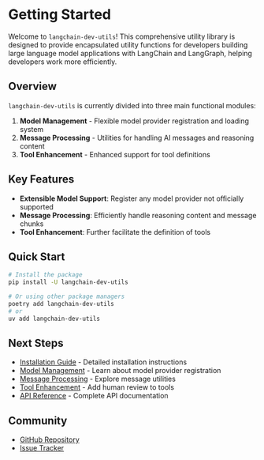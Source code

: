 # Getting Started

Welcome to `langchain-dev-utils`! This comprehensive utility library is designed to provide encapsulated utility functions for developers building large language model applications with LangChain and LangGraph, helping developers work more efficiently.

## Overview

`langchain-dev-utils` is currently divided into three main functional modules:

1. **Model Management** - Flexible model provider registration and loading system
2. **Message Processing** - Utilities for handling AI messages and reasoning content
3. **Tool Enhancement** - Enhanced support for tool definitions

## Key Features

- **Extensible Model Support**: Register any model provider not officially supported
- **Message Processing**: Efficiently handle reasoning content and message chunks
- **Tool Enhancement**: Further facilitate the definition of tools

## Quick Start

```bash
# Install the package
pip install -U langchain-dev-utils

# Or using other package managers
poetry add langchain-dev-utils
# or
uv add langchain-dev-utils
```

## Next Steps

- [Installation Guide](./installation.md) - Detailed installation instructions
- [Model Management](./model-management.md) - Learn about model provider registration
- [Message Processing](./message-processing.md) - Explore message utilities
- [Tool Enhancement](./tool-enhancement.md) - Add human review to tools
- [API Reference](./api-reference.md) - Complete API documentation

## Community

- [GitHub Repository](https://github.com/TBice123123/langchain-dev-utils)
- [Issue Tracker](https://github.com/TBice123123/langchain-dev-utils/issues)

